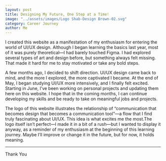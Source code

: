 ```yaml
---
layout: post
title: Designing My Future, One Step at a Time!
image: "../assets/images/Logo Shab-Design Brown-02.svg"
category: Career Journey
author: Me
---
```


I created this website as a manifestation of my enthusiasm for entering the world of UI/UX design. Although I began learning the basics last year, most of it was purely theoretical—I had barely touched Figma. I had explored several types of art and design before, but something always felt missing. That made it hard for me to stay motivated or take any bold steps.

A few months ago, I decided to shift direction. UI/UX design came back to mind, and the more I explored, the more captivated I became. At the end of May, I began studying UI/UX more intensively, and I finally felt excited. Starting in June, I’ve been working on personal projects and updating them here on this website. I hope that in the coming months, I can continue developing my skills and be ready to take on meaningful jobs and projects.

The logo of this website illustrates the relationship of “communication that becomes design that becomes a communication tool”—a flow that I find truly fascinating about UI/UX. This idea is what excites me the most.The logo itself isn’t perfect—I made it in a bit of a rush—but I wanted to display it anyway, as a reminder of my enthusiasm at the beginning of this learning journey. Maybe I’ll improve or change it in the future, but for now, it holds meaning.

---

Thank You
